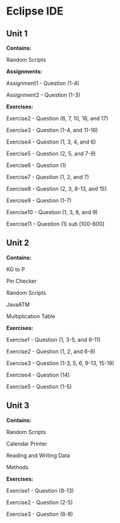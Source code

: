 # **Eclipse IDE**

## Unit 1

**Contains:**

Random Scripts

**Assignments:**

Assignment1 - Question (1-4)

Assignment2 - Question (1-3)

**Exercises:**

Exercise2 - Question (6, 7, 10, 16, and 17)

Exercise3 - Question (1-4, and 11-16)

Exercise4 - Question (1, 3, 4, and 6)

Exercise5 - Question (2, 5, and 7-9)

Exercise6 - Question (1)

Exercise7 - Question (1, 2, and 7)

Exercise8 - Question (2, 3, 8-13, and 15)

Exercise9 - Question (1-7)

Exercise10 - Question (1, 3, 8, and 9)

Exercise11 - Question (1) sub [100-600]

## Unit 2

**Contains:**

KG to P

Pin Checker

Random Scripts

JavaATM

Multiplication Table

**Exercises:**

Exercise1 - Question (1, 3-5, and 9-11)

Exercise2 - Question (1, 2, and 6-8)

Exercise3 - Question (1-3, 5, 6, 9-13, 15-19)

Exercise4 - Question (14)

Exercise5 - Question (1-5)

## Unit 3

**Contains:**

Random Scripts

Calendar Printer

Reading and Writing Data

Methods

**Exercises:**

Exercise1 - Question (8-13) 

Exercise2 - Question (2-5)

Exercise3 - Question (6-8)